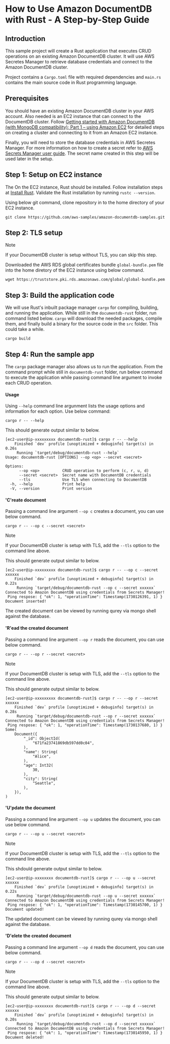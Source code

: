 # How to Use Amazon DocumentDB with Rust - A Step-by-Step Guide
## Introduction

This sample project will create a Rust application that executes CRUD operations on an existing Amazon DocumentDB cluster. It will use AWS Secretes Manager to retrieve database credentials and connect to the Amazon DocumentDB cluster.

Project contains a `Cargo.toml` file with required dependencies and `main.rs` contains the main source code in Rust programming language.

## Prerequisites

You should have an existing Amazon DocumentDB cluster in your AWS account. Also needed is an EC2 instance that can connect to the DocumentDB cluster. Follow [Getting started with <link>Amazon DocumentDB (with MongoDB compatibility); Part 1 – using Amazon EC2](https://aws.amazon.com/blogs/database/part-1-getting-started-with-amazon-documentdb-using-amazon-ec2/) for detailed steps on creating a cluster and connecting to it from an Amazon EC2 instance.



Finally, you will need to store the database credentials in AWS Secretes Manager. For more information on how to create a secret refer to [AWS Secrets Manager user guide](https://docs.aws.amazon.com/secretsmanager/latest/userguide/create_secret.html). The secret name created in this step will be used later in the setup.

## Step 1: Setup on EC2 instance

The On the EC2 instance, Rust should be installed. Follow installation steps at [Install Rust](https://www.rust-lang.org/tools/install). Validate the Rust installation by running `rustc --version`.

Using below git command, clone repository in to the home directory of your EC2 instance.
```
git clone https://github.com/aws-samples/amazon-documentdb-samples.git
```

## Step 2: TLS setup

> [!NOTE]
> If your DocumentDB cluster is setup without TLS, you can skip this step.

Downloaded the AWS RDS global certificates bundle `global-bundle.pem` file into the home diretory of the EC2 instance using below command.
```
wget https://truststore.pki.rds.amazonaws.com/global/global-bundle.pem
```

## Step 3: Build the application code

We will use Rust's inbuilt package manager `cargo` for compiling, building, and running the application. While still in the `documentdb-rust` folder, run command listed below. `cargo` will download the needed packages, compile them, and finally build a binary for the source code in the `src` folder. This could take a while.
```
cargo build
```

## Step 4: Run the sample app

The `cargo` package manager also allows us to run the application. From the command prompt while still in `documentdb-rust` folder, run below command to execute the application while passing command line argument to invoke each CRUD operation. 

#### Usage
Using `--help` command line argunment lists the usage options and information for each option. Use below command:
```
cargo r -- --help
```

This should generate output similar to below.

```
[ec2-user@ip-xxxxxxxxx documentdb-rust]$ cargo r -- --help
    Finished `dev` profile [unoptimized + debuginfo] target(s) in 0.26s
     Running `target/debug/documentdb-rust --help`
Usage: documentdb-rust [OPTIONS] --op <op> --secret <secret>

Options:
      --op <op>          CRUD operation to perform (c, r, u, d)
      --secret <secret>  Secret name with DocumentDB credentials
      --tls              Use TLS when connecting to DocumentDB
  -h, --help             Print help
  -V, --version          Print version
```

#### 'C'reate document
Passing a command line argument `--op c` creates a document, you can use below command.

```
cargo r -- --op c --secret <secret>
```
> [!NOTE]
> If your DocumentDB cluster is setup with TLS, add the `--tls` option to the command line above.

This should generate output similar to below.

```
[ec2-user@ip-xxxxxxxxx documentdb-rust]$ cargo r -- --op c --secret xxxxxx
    Finished `dev` profile [unoptimized + debuginfo] target(s) in 0.22s
     Running `target/debug/documentdb-rust --op c --secret xxxxxx`
Connected to Amazon DocumentDB using credentials from Secrets Manager!
 Ping respose: { "ok": 1, "operationTime": Timestamp(1730126391, 1) }
Document inserted!
```
The created document can be viewed by running qurey via mongo shell against the database.

#### 'R'ead the created document
Passing a command line argument `--op r` reads the document, you can use below command.

```
cargo r -- --op r --secret <secret>
```
> [!NOTE]
> If your DocumentDB cluster is setup with TLS, add the `--tls` option to the command line above.

This should generate output similar to below.

```
[ec2-user@ip-xxxxxxxxx documentdb-rust]$ cargo r -- --op r --secret xxxxxx
    Finished `dev` profile [unoptimized + debuginfo] target(s) in 0.28s
     Running `target/debug/documentdb-rust --op r --secret xxxxxx`
Connected to Amazon DocumentDB using credentials from Secrets Manager!
 Ping respose: { "ok": 1, "operationTime": Timestamp(1730137680, 1) }
Some(
    Document({
        "_id": ObjectId(
            "671fa23741869db597dd0c04",
        ),
        "name": String(
            "Alice",
        ),
        "age": Int32(
            30,
        ),
        "city": String(
            "Seattle",
        ),
    }),
)
```

#### 'U'pdate the document
Passing a command line argument `--op u` updates the document, you can use below command.

```
cargo r -- --op u --secret <secret>
```
> [!NOTE]
> If your DocumentDB cluster is setup with TLS, add the `--tls` option to the command line above.

This shdould generate output similar to below.

```
[ec2-user@ip-xxxxxxxx documentdb-rust]$ cargo r -- --op u --secret xxxxxx
    Finished `dev` profile [unoptimized + debuginfo] target(s) in 0.22s
     Running `target/debug/documentdb-rust --op u --secret xxxxxx`
Connected to Amazon DocumentDB using credentials from Secrets Manager!
 Ping respose: { "ok": 1, "operationTime": Timestamp(1730145700, 1) }
Document updated!
```
The updated document can be viewed by running qurey via mongo shell against the database.

#### 'D'elete the created document
Passing a command line argument `--op d` reads the document, you can use below command.

```
cargo r -- --op d --secret <secret>
```
> [!NOTE]
> If your DocumentDB cluster is setup with TLS, add the `--tls` option to the command line above.

This should generate output similar to below.

```
[ec2-user@ip-xxxxxxxx documentdb-rust]$ cargo r -- --op d --secret xxxxxx
    Finished `dev` profile [unoptimized + debuginfo] target(s) in 0.20s
     Running `target/debug/documentdb-rust --op d --secret xxxxxx`
Connected to Amazon DocumentDB using credentials from Secrets Manager!
 Ping respose: { "ok": 1, "operationTime": Timestamp(1730145950, 1) }
Document deleted!
```
